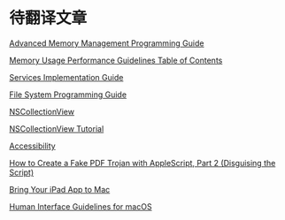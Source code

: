 # 待翻译文章


[Advanced Memory Management Programming Guide](https://developer.apple.com/library/archive/documentation/Cocoa/Conceptual/MemoryMgmt/Articles/mmRules.html)



[Memory Usage Performance Guidelines
Table of Contents](https://developer.apple.com/library/archive/documentation/Performance/Conceptual/ManagingMemory/Articles/FindingLeaks.html#//apple_ref/doc/uid/20001883-CJBJFIDD)

[Services Implementation Guide](https://developer.apple.com/library/archive/documentation/Cocoa/Conceptual/SysServices/Articles/providing.html)

[File System Programming Guide](https://developer.apple.com/library/archive/documentation/FileManagement/Conceptual/FileSystemProgrammingGuide/Introduction/Introduction.html#//apple_ref/doc/uid/TP40010672-CH1-SW1)

[NSCollectionView](https://developer.apple.com/documentation/appkit/nscollectionview?language=objc)

[NSCollectionView Tutorial](https://www.raywenderlich.com/783-nscollectionview-tutorial)

[Accessibility](https://developer.apple.com/design/human-interface-guidelines/accessibility/overview/introduction/)

[How to Create a Fake PDF Trojan with AppleScript, Part 2 (Disguising the Script)](https://null-byte.wonderhowto.com/how-to/hacking-macos-create-fake-pdf-trojan-with-applescript-part-2-disguising-script-0184706/)

[Bring Your iPad App to Mac](https://developer.apple.com/mac-catalyst/)


[Human Interface Guidelines for macOS](https://developer.apple.com/design/human-interface-guidelines/macos/overview/themes/)

